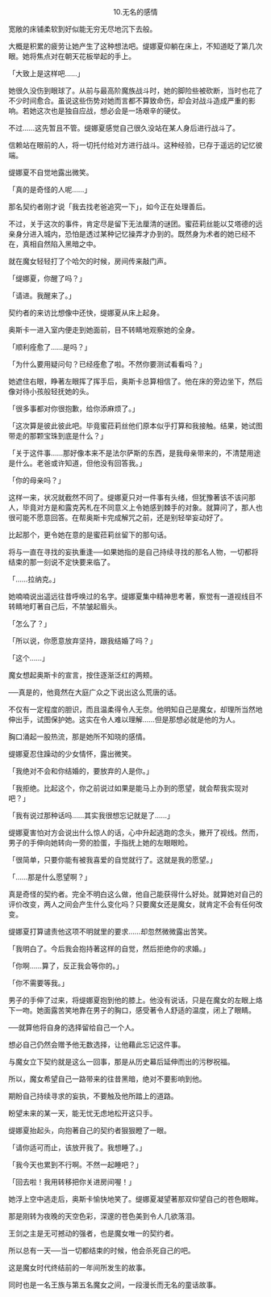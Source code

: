 <p align="center">10.无名的感情</p>

宽敞的床铺柔软到好似能无穷无尽地沉下去般。

大概是积累的疲劳让她产生了这种想法吧。缇娜夏仰躺在床上，不知道眨了第几次眼。她将焦点对在朝天花板举起的手上。

「大致上是这样吧……」

她很久没伤到眼球了。从前与最高阶魔族战斗时，她的脚险些被砍断，当时也花了不少时间愈合。虽说这些伤势对她而言都不算致命伤，却会对战斗造成严重的影响。若她这次也是独自应战，想必会是一场艰辛的硬仗。

不过……这先暂且不管。缇娜夏感觉自己很久没站在某人身后进行战斗了。

信赖站在眼前的人，将一切托付给对方进行战斗。这种经验，已存于遥远的记忆彼端。

缇娜夏不自觉地露出微笑。

「真的是奇怪的人呢……」

那名契约者刚才说「我去找老爸追究一下」，如今正在处理善后。

不过，关于这次的事件，肯定尽是留下无法厘清的谜团。蜜菈莉丝能以艾塔德的远亲身分进入城内，恐怕是透过某种记忆操弄才办到的。既然身为术者的她已经不在，真相自然陷入黑暗之中。

就在魔女轻轻打了个哈欠的时候，房间传来敲门声。

「缇娜夏，你醒了吗？」

「请进。我醒来了。」

契约者的来访比想像中还快，缇娜夏从床上起身。

奥斯卡一进入室内便走到她面前，目不转睛地观察她的全身。

「顺利痊愈了……是吗？」

「为什么要用疑问句？已经痊愈了啦。不然你要测试看看吗？」

她遮住右眼，睁著左眼挥了挥手后，奥斯卡总算相信了。他在床的旁边坐下，然后像对待小孩般轻抚她的头。

「很多事都对你很抱歉，给你添麻烦了。」

「这次算是彼此彼此吧。毕竟蜜菈莉丝他们原本似乎打算和我接触。结果，她试图带走的那颗宝珠到底是什么？」

「关于这件事……那好像本来不是法尔萨斯的东西，是我母亲带来的，不清楚用途是什么。老爸或许知道，但他没有回答我。」

「你的母亲吗？」

这样一来，状况就截然不同了。缇娜夏只对一件事有头绪，但犹豫著该不该问那人，毕竟对方是和露克芮札在不同意义上令她感到棘手的对象。就算问了，那人也很可能不愿意回答。在帮奥斯卡完成解咒之前，还是别轻举妄动好了。

比起那个，更令她在意的是蜜菈莉丝留下的那句话。

将与一直在寻找的妄执重逢──如果她指的是自己持续寻找的那名人物，一切都将结束的那一刻说不定快要来临了。

「……拉纳克。」

她喃喃说出遥远往昔呼唤过的名字。缇娜夏集中精神思考著，察觉有一道视线目不转睛地盯著自己后，不禁皱起眉头。

「怎么了？」

「所以说，你愿意放弃坚持，跟我结婚了吗？」

「这个……」

魔女想起奥斯卡的宣言，按住逐渐泛红的两颊。

──真是的，他竟然在大庭广众之下说出这么荒唐的话。

不仅有一定程度的胆识，而且温柔得令人无奈。他明知自己是魔女，却理所当然地伸出手，试图保护她。这实在令人难以理解……但是那想必就是他的为人。

胸口涌起一股热流，那是她所不知晓的感情。

缇娜夏忍住躁动的少女情怀，露出微笑。

「我绝对不会和你结婚的，要放弃的人是你。」

「我拒绝。比起这个，你之前说过如果是能马上办到的愿望，就会帮我实现对吧？」

「我有说过那种话吗……其实我很想忘记就是了……」

缇娜夏害怕对方会说出什么惊人的话，心中升起逃跑的念头，撇开了视线。然而，男子的手伸向她转向一旁的脸蛋，手指抚上她的左眼眼睑。

「很简单，只要你能有被我喜爱的自觉就行了。这就是我的愿望。」

「……那是什么愿望啊？」

真是奇怪的契约者。完全不明白这么做，他自己能获得什么好处。就算她对自己的评价改变，两人之间会产生什么变化吗？只要魔女还是魔女，就肯定不会有任何改变。

缇娜夏打算谴责他这项不明就里的要求……却忽然微微露出苦笑。

「我明白了。今后我会抱持著这样的自觉，然后拒绝你的求婚。」

「你啊……算了，反正我会等你的。」

「你不需要等我。」

男子的手伸了过来，将缇娜夏抱到他的膝上。他没有说话，只是在魔女的左眼上烙下一吻。她面露苦笑地靠在男子的胸口，感受著令人舒适的温度，闭上了眼睛。

──就算他将自身的选择留给自己一个人。

想必自己仍然会赠予他无数选择，让他藉此忘记这件事。

与魔女立下契约就是这么一回事，那是从历史幕后延伸而出的污秽祝福。

所以，魔女希望自己一路带来的往昔黑暗，绝对不要影响到他。

期盼自己持续寻求的妄执，不要触及他所踏上的道路。

盼望未来的某一天，能无忧无虑地松开这只手。

缇娜夏抬起头，向抱著自己的契约者狠狠瞪了一眼。

「请你适可而止，该放开我了。我想睡了。」

「我今天也累到不行啊。不然一起睡吧？」

「回去啦！我用转移把你关进房间喔！」

她浮上空中逃走后，奥斯卡愉快地笑了。缇娜夏凝望著那双仰望自己的苍色眼眸。

那是刚转为夜晚的天空色彩，深邃的苍色美到令人几欲落泪。

王剑之主是无可撼动的强者，也是魔女唯一的契约者。

所以总有一天──当一切都结束的时候，他会杀死自己的吧。

这是魔女时代终结前的一年间所发生的故事。

同时也是一名王族与第五名魔女之间，一段漫长而无名的童话故事。

